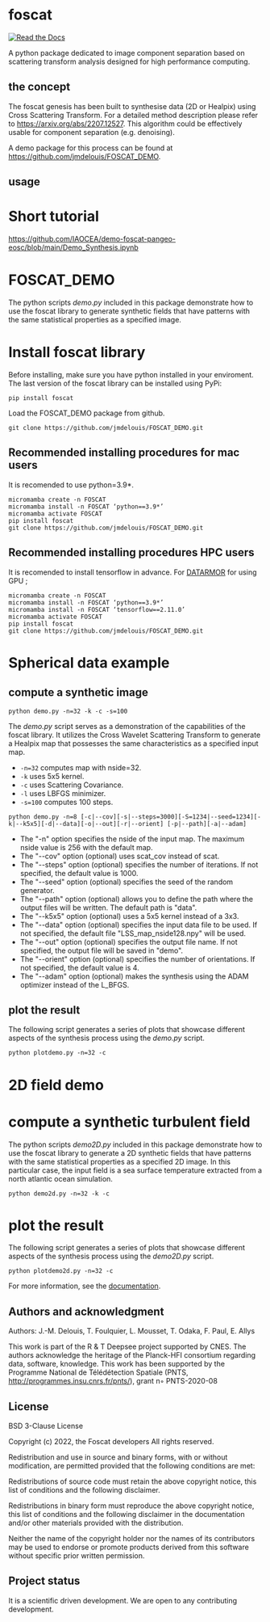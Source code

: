 # foscat

[![Read the Docs](https://readthedocs.org/projects/foscat-documentation/badge/?version=latest)](https://foscat-documentation.readthedocs.io/en/latest)

A python package dedicated to image component separation based on scattering transform analysis designed for high performance computing.

## the concept

The foscat genesis has been built to synthesise data (2D or Healpix) using Cross Scattering Transform. For a detailed method description please refer to https://arxiv.org/abs/2207.12527. This algorithm could be effectively usable for component separation (e.g. denoising).

A demo package for this process can be found at https://github.com/jmdelouis/FOSCAT_DEMO.

## usage

# Short tutorial

https://github.com/IAOCEA/demo-foscat-pangeo-eosc/blob/main/Demo_Synthesis.ipynb

# FOSCAT_DEMO

The python scripts *demo.py* included in this package demonstrate how to use the foscat library to generate synthetic fields that have patterns with the same statistical properties as a specified image.

# Install foscat library

Before installing, make sure you have python installed in your enviroment.  
The last version of the foscat library can be installed using PyPi:
```
pip install foscat
```
Load the FOSCAT_DEMO package from github.
```
git clone https://github.com/jmdelouis/FOSCAT_DEMO.git
```


##  Recommended installing procedures  for mac users 
It is recomended to use python=3.9*.  
```
micromamba create -n FOSCAT
micromamba install -n FOSCAT ‘python==3.9*’
micromamba activate FOSCAT
pip install foscat
git clone https://github.com/jmdelouis/FOSCAT_DEMO.git

```

##  Recommended installing procedures  HPC users 
It is recomended to install tensorflow in advance.  For [DATARMOR](https://pcdm.ifremer.fr/Equipement)  for using GPU ; 

```
micromamba create -n FOSCAT
micromamba install -n FOSCAT ‘python==3.9*’
micromamba install -n FOSCAT ‘tensorflow==2.11.0’
micromamba activate FOSCAT
pip install foscat
git clone https://github.com/jmdelouis/FOSCAT_DEMO.git

```



# Spherical data example

## compute a synthetic image
```
python demo.py -n=32 -k -c -s=100
```
The *demo.py* script serves as a demonstration of the capabilities of the foscat library. It utilizes the Cross Wavelet Scattering Transform to generate a Healpix map that possesses the same characteristics as a specified input map. 
- ```-n=32``` computes map with nside=32.
- ```-k``` uses 5x5 kernel.
- ```-c``` uses Scattering Covariance.
- ```-l``` uses LBFGS minimizer.
- ```-s=100``` computes 100 steps. 
```
python demo.py -n=8 [-c|--cov][-s|--steps=3000][-S=1234|--seed=1234][-k|--k5x5][-d|--data][-o|--out][-r|--orient] [-p|--path][-a|--adam]

```
* The "-n" option specifies the nside of the input map. The maximum nside value is 256 with the default map.
* The "--cov" option (optional) uses scat_cov instead of scat.
* The "--steps" option (optional) specifies the number of iterations. If not specified, the default value is 1000.
* The "--seed" option (optional) specifies the seed of the random generator.
* The "--path" option (optional) allows you to define the path where the output files will be written. The default path is "data".
* The "--k5x5" option (optional) uses a 5x5 kernel instead of a 3x3.
* The "--data" option (optional) specifies the input data file to be used. If not specified, the default file "LSS_map_nside128.npy" will be used.
* The "--out" option (optional) specifies the output file name. If not specified, the output file will be saved in "demo".
* The "--orient" option (optional) specifies the number of orientations. If not specified, the default value is 4.
* The "--adam" option (optional) makes the synthesis using the ADAM optimizer instead of the L_BFGS.

## plot the result

The following script generates a series of plots that showcase different aspects of the synthesis process using the *demo.py* script.

```
python plotdemo.py -n=32 -c
```

# 2D field demo

# compute a synthetic turbulent field

The python scripts *demo2D.py* included in this package demonstrate how to use the foscat library to generate a 2D synthetic fields that have patterns with the same statistical properties as a specified 2D image. In this particular case, the input field is a sea surface temperature extracted from a north atlantic ocean simulation.

```
python demo2d.py -n=32 -k -c
```

# plot the result

The following script generates a series of plots that showcase different aspects of the synthesis process using the *demo2D.py* script.
```
python plotdemo2d.py -n=32 -c
```
For more information, see the [documentation](https://foscat-documentation.readthedocs.io/en/latest/index.html).


## Authors and acknowledgment

Authors: J.-M. Delouis, T. Foulquier, L. Mousset, T. Odaka, F. Paul, E. Allys

This work is part of the R & T Deepsee project supported by CNES. The authors acknowledge the heritage of the Planck-HFI consortium regarding data, software, knowledge. This work has been supported by the Programme National de Télédétection Spatiale (PNTS, http://programmes.insu.cnrs.fr/pnts/), grant n◦ PNTS-2020-08

## License
BSD 3-Clause License

Copyright (c) 2022, the Foscat developers All rights reserved.

Redistribution and use in source and binary forms, with or without modification, are permitted provided that the following conditions are met:

Redistributions of source code must retain the above copyright notice, this list of conditions and the following disclaimer.

Redistributions in binary form must reproduce the above copyright notice, this list of conditions and the following disclaimer in the documentation and/or other materials provided with the distribution.

Neither the name of the copyright holder nor the names of its contributors may be used to endorse or promote products derived from this software without specific prior written permission.

## Project status
It is a scientific driven development. We are open to any contributing development.
